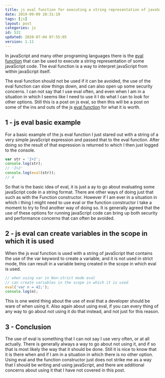 ```yaml
---
title: js eval function for executing a string representation of javaScript
date: 2019-09-09 20:31:19
tags: [js]
layout: post
categories: js
id: 532
updated: 2020-07-04 07:55:05
version: 1.11
---
```


In javaScript and many other programing languages there is the [eval function](https://en.wikipedia.org/wiki/Eval) that can be used to execute a string representation of some javaScript code. The eval function is a way to interpret javaScript from within javaScript itself. 

The eval function should not be used if it can be avoided, the use of the eval function can slow things down, and can also open up some security concerns. I can not say that I use eval often, and even when I am in a situation in which I seems like I need to use it I do what I can to look for other options. Still this is a post on js eval, so then this will be a post on some of the ins and outs of the js [eval function](https://developer.mozilla.org/en-US/docs/Web/JavaScript/Reference/Global_Objects/eval) for what it is worth.

<!-- more -->

## 1 - js eval basic example

For a basic example of the js eval function I just stared out with a string of a very simple javaScript expression and passed that to the eval function. After doing so the result of that expression is returned to which I then just logged to the console.

```js
var str = '2+2';
console.log(str);
// '2+2'
console.log(eval(str));
// 4
```

So that is the basic idea of eval, it is just a ay to go about evaluating some javaScript code in a string format. There are other ways of doing just that such as with the Function constructor. However if I am ever in a situation in which i thing I might need to use eval or the function constructor I take a moment to try to find another way of doing so. It is generally agreed that the use of these options for running javaScript code can bring up both security and performance concerns that can often be avoided.

## 2 - js eval can create variables in the scope in which it is used

When the js eval function is used with a string of javaScript that contains the use of the var keyword to create a variable, and it is not used in strict mode, this can result in a variable being created in the scope in which eval is used.

```js
// when using var in Non-strict mode eval
// can create variables in the scope in which it is used
eval('var n = 42;');
console.log(n);
```

This is one weird thing about the use of eval that a developer should be ware of when using it. Also again about using eval, if you can every thing of any way to go about not using it do that instead, and not just for this reason.

## 3 - Conclusion

The use of eval is something that I can not say I use very often, or at all actually. There is generally always a way to go about not using it, and if so that is most likely the way that it should be done. Still it is nice to know that it is there when and if I am in a situation in which there is no other option. Using eval and the function constructor just does not strike me as a way that I should be writing and using javaScript, and there are additional concerns about using it that I have not covered in this post.